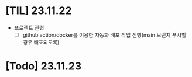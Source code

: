 # [TIL] 23.11.22
* 프로젝트 관련
  * [ ] github action/docker를 이용한 자동화 배포 작업 진행(main 브랜치 푸시할 경우 배포되도록)
    
# [Todo] 23.11.23


  






  

